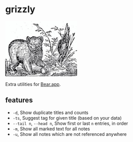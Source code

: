 # grizzly

![](docs/bear.jpg)

Extra utilities for [Bear.app](https://bear.app/).

## features

* `-d`, Show duplicate titles and counts
* `-ts`, Suggest tag for given title (based on your data)
* `--tail n`, `--head n`, Show first or last `n` entries, in order
* `-m`, Show all marked text for all notes
* `-u`, Show all notes which are not referenced anywhere